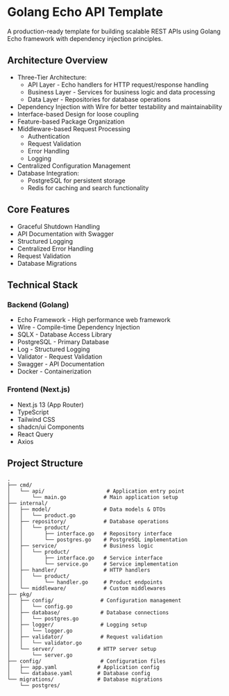 # Golang Echo API Template 

A production-ready template for building scalable REST APIs using Golang Echo framework with dependency injection principles.

## Architecture Overview
- Three-Tier Architecture:
  - API Layer - Echo handlers for HTTP request/response handling
  - Business Layer - Services for business logic and data processing
  - Data Layer - Repositories for database operations
- Dependency Injection with Wire for better testability and maintainability
- Interface-based Design for loose coupling
- Feature-based Package Organization
- Middleware-based Request Processing
  - Authentication
  - Request Validation
  - Error Handling
  - Logging
- Centralized Configuration Management
- Database Integration:
  - PostgreSQL for persistent storage
  - Redis for caching and search functionality

## Core Features
- Graceful Shutdown Handling
- API Documentation with Swagger
- Structured Logging
- Centralized Error Handling
- Request Validation
- Database Migrations

## Technical Stack

### Backend (Golang)
- Echo Framework - High performance web framework
- Wire - Compile-time Dependency Injection
- SQLX - Database Access Library
- PostgreSQL - Primary Database
- Log - Structured Logging
- Validator - Request Validation
- Swagger - API Documentation
- Docker - Containerization

### Frontend (Next.js)
- Next.js 13 (App Router)
- TypeScript
- Tailwind CSS
- shadcn/ui Components
- React Query
- Axios

## Project Structure
```tree
.
├── cmd/
│   └── api/                    # Application entry point
│       └── main.go            # Main application setup
├── internal/
│   ├── model/                 # Data models & DTOs
│   │   └── product.go        
│   ├── repository/            # Database operations
│   │   └── product/
│   │       ├── interface.go   # Repository interface
│   │       └── postgres.go    # PostgreSQL implementation
│   ├── service/               # Business logic
│   │   └── product/
│   │       ├── interface.go   # Service interface
│   │       └── service.go     # Service implementation
│   ├── handler/               # HTTP handlers
│   │   └── product/
│   │       └── handler.go     # Product endpoints
│   └── middleware/            # Custom middlewares
├── pkg/
│   ├── config/               # Configuration management
│   │   └── config.go
│   ├── database/             # Database connections
│   │   └── postgres.go
│   ├── logger/               # Logging setup
│   │   └── logger.go
│   ├── validator/            # Request validation
│   │   └── validator.go
│   └── server/              # HTTP server setup
│       └── server.go
├── config/                   # Configuration files
│   ├── app.yaml             # Application config
│   └── database.yaml        # Database config
└── migrations/              # Database migrations
    └── postgres/
```